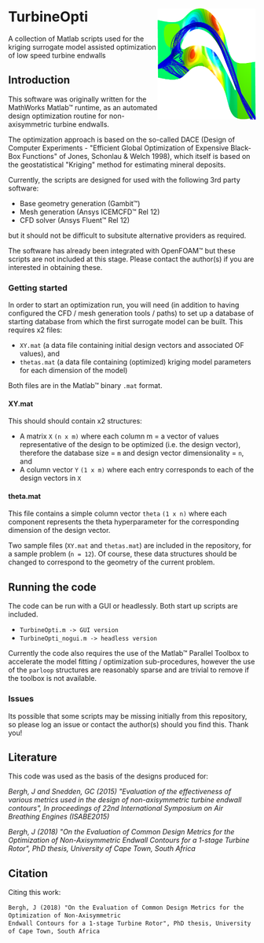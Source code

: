 # TurbineOpti  <img align="right" src="images/streamlines_contoured_top.png" width="200" />
A collection of Matlab scripts used for the kriging surrogate model assisted optimization of low speed turbine endwalls

## Introduction
This software was originally written for the MathWorks Matlab&trade; runtime, as an automated design optimization routine for non-axisymmetric turbine endwalls. 

The optimization approach is based on the so-called DACE (Design of Computer Experiments - "Efficient Global Optimization of Expensive Black-Box Functions" of Jones, Schonlau & Welch 1998), which itself is based on the geostatistical "Kriging" method for estimating mineral deposits. 

Currently, the scripts are designed for used with the following 3rd party software:

* Base geometry generation (Gambit&trade;)
* Mesh generation (Ansys ICEMCFD&trade; Rel 12)
* CFD solver (Ansys Fluent&trade; Rel 12)

but it should not be difficult to subsitute alternative providers as required. 

The software has already been integrated with OpenFOAM&trade; but these scripts are not included at this stage. Please contact the author(s) if you are interested in obtaining these. 

### Getting started
In order to start an optimization run, you will need (in addition to having configured the CFD / mesh generation tools / paths) to set up a database of starting database from which the first surrogate model can be built. This requires x2 files:

* `XY.mat` (a data file containing initial design vectors and associated OF values), and
* `thetas.mat` (a data file containing (optimized) kriging model parameters for each dimension of the model)

Both files are in the Matlab&trade; binary `.mat` format.

#### XY.mat
This should should contain x2 structures:

* A matrix `X` `(n x m)` where each column m = a vector of values representative of the design to be optimized (i.e. the design vector), therefore the database size = `m` and design vector dimensionality = `n`, and
* A column vector `Y` `(1 x m)` where each entry corresponds to each of the design vectors in `X`

#### theta.mat
This file contains a simple column vector `theta` `(1 x n)` where each component represents the theta hyperparameter for the corresponding dimension of the design vector. 

Two sample files (`XY.mat` and `thetas.mat`) are included in the repository, for a sample problem (`n = 12`). Of course, these data structures should be changed to correspond to the geometry of the current problem.

## Running the code
The code can be run with a GUI or headlessly. Both start up scripts are included. 

* `TurbineOpti.m -> GUI version`
* `TurbineOpti_nogui.m -> headless version`

Currently the code also requires the use of the Matlab&trade; Parallel Toolbox to accelerate the model fitting / optimization sub-procedures, however the use of the `parloop` structures are reasonably sparse and are trivial to remove if the toolbox is not available.

### Issues
Its possible that some scripts may be missing initially from this repository, so please log an issue or contact the author(s) should you find this. Thank you!

## Literature
This code was used as the basis of the designs produced for:

_Bergh, J and Snedden, GC (2015) "Evaluation of the effectiveness of various metrics used in the design of non-axisymmetric turbine endwall contours", In proceedings of 22nd International Symposium on Air Breathing Engines (ISABE2015)_

_Bergh, J (2018) "On the Evaluation of Common Design Metrics for the Optimization of Non-Axisymmetric Endwall Contours for a 1-stage Turbine Rotor", PhD thesis, University of Cape Town, South Africa_


## Citation
Citing this work:

    Bergh, J (2018) "On the Evaluation of Common Design Metrics for the Optimization of Non-Axisymmetric 
    Endwall Contours for a 1-stage Turbine Rotor", PhD thesis, University of Cape Town, South Africa
